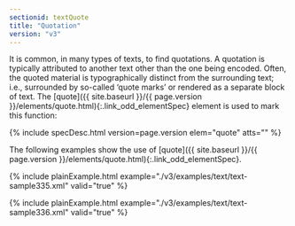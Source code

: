 ```yaml
---
sectionid: textQuote
title: "Quotation"
version: "v3"
---
```




It is common, in many types of texts, to find quotations. A quotation is typically
attributed
to another text other than the one being encoded. Often, the quoted material is
typographically distinct from the surrounding text; i.e., surrounded by so-called
‘quote marks’ or rendered as a separate block of text. The [quote]({{ site.baseurl }}/{{ page.version }}/elements/quote.html){:.link_odd_elementSpec} element is used to mark this function:



{% include specDesc.html version=page.version elem="quote" atts="" %}



The following examples show the use of [quote]({{ site.baseurl }}/{{ page.version }}/elements/quote.html){:.link_odd_elementSpec}.

{% include plainExample.html example="./v3/examples/text/text-sample335.xml" valid="true" %}


{% include plainExample.html example="./v3/examples/text/text-sample336.xml" valid="true" %}

